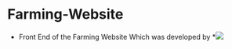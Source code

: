 # Farming-Website
* Front End of the Farming Website Which was developed by 
*[<img src="https://avatars.githubusercontent.com/u/74978870?s=40&v=4">](https://github.com/Ajaysingh703)
